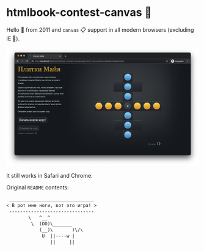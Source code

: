 # htmlbook-contest-canvas 👾

Hello 👋 from 2011 and `canvas` 📋 support in all modern browsers (excluding IE 🤬).

![Screenshot](game.png)

It still works in Safari and Chrome.

Original `README` contents:

```text
 _______________________________
< В рот мне ноги, вот это игра! >
 -------------------------------
        \   ^__^
         \  (OO)\_______
            (__)\       )\/\
             U  ||----w |
                ||     ||

```
